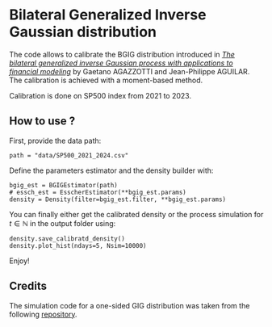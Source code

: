 # Bilateral Generalized Inverse Gaussian distribution

The code allows to calibrate the BGIG distribution introduced in [*The bilateral generalized inverse Gaussian process with applications to financial modeling*](https://arxiv.org/abs/2407.10557) by Gaetano AGAZZOTTI and Jean-Philippe AGUILAR. The calibration is achieved with a moment-based method.

Calibration is done on SP500 index from 2021 to 2023.

## How to use ? 
First, provide the data path:
```
path = "data/SP500_2021_2024.csv"
```
Define the parameters estimator and the density builder with:
```
bgig_est = BGIGEstimator(path)
# essch_est = EsscherEstimator(**bgig_est.params)
density = Density(filter=bgig_est.filter, **bgig_est.params)
```
You can finally either get the calibrated density or the process simulation for $t\in\mathbb{N}$ in the output folder using:
```
density.save_calibratd_density()
density.plot_hist(ndays=5, Nsim=10000)
```
Enjoy!

## Credits

The simulation code for a one-sided GIG distribution was taken from the following [repository](https://github.com/getian107/PRScsx/tree/master). 